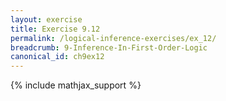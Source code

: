 ```yaml
---
layout: exercise
title: Exercise 9.12
permalink: /logical-inference-exercises/ex_12/
breadcrumb: 9-Inference-In-First-Order-Logic
canonical_id: ch9ex12
---
```


{% include mathjax_support %}
